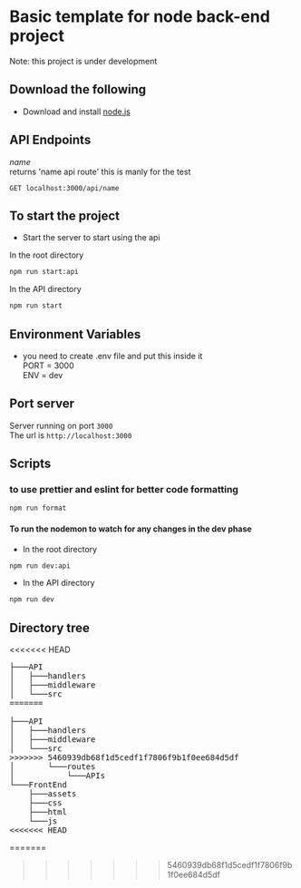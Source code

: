 # Basic template for node back-end project 

Note: this project is under development

## Download the following
-   Download and install [node.js](https://nodejs.org/en/)

## API Endpoints
_name_ <br/>
returns 'name api route' this is manly for the test
<br />
```http
GET localhost:3000/api/name
```


## To start the project 

- Start the server to start using the api
 
In the root directory
```bash
npm run start:api
```
In the API directory
```bash
npm run start
```


## Environment Variables

-  you need to create .env file and put this inside it<br />
    PORT = 3000<br />
    ENV = dev<br />

## Port server
Server running on port `3000` <br />
The url is `http://localhost:3000`<br />


## Scripts


### to use prettier and eslint for better code formatting
```bash
npm run format
```

#### To run the nodemon to watch for any changes in the dev phase

- In the root directory
```bash
npm run dev:api
```
- In the API directory
```bash
npm run dev
```
## Directory tree
<<<<<<< HEAD
<pre>
├───API 
│   ├───handlers 
│   ├───middleware 
│   └───src 
=======

├───API
│   ├───handlers
│   ├───middleware
│   └───src
>>>>>>> 5460939db68f1d5cedf1f7806f9b1f0ee684d5df
│       └───routes
│           └───APIs
└───FrontEnd
    ├───assets
    ├───css
    ├───html
    └───js
<<<<<<< HEAD
</pre>
=======
>>>>>>> 5460939db68f1d5cedf1f7806f9b1f0ee684d5df
